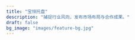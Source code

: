 ```yaml
---
title: "宝恒托盘"
description: "捕捉行业风向，发布市场布局与合作成果。"
draft: false
bg_image: "images/feature-bg.jpg"
---
```


